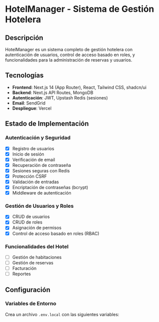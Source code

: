# HotelManager - Sistema de Gestión Hotelera

## Descripción
HotelManager es un sistema completo de gestión hotelera con autenticación de usuarios, control de acceso basado en roles, y funcionalidades para la administración de reservas y usuarios.

## Tecnologías
- **Frontend**: Next.js 14 (App Router), React, Tailwind CSS, shadcn/ui
- **Backend**: Next.js API Routes, MongoDB
- **Autenticación**: JWT, Upstash Redis (sesiones)
- **Email**: SendGrid
- **Despliegue**: Vercel

## Estado de Implementación

### Autenticación y Seguridad
- [x] Registro de usuarios
- [x] Inicio de sesión
- [x] Verificación de email
- [x] Recuperación de contraseña
- [x] Sesiones seguras con Redis
- [x] Protección CSRF
- [x] Validación de entradas
- [x] Encriptación de contraseñas (bcrypt)
- [x] Middleware de autenticación

### Gestión de Usuarios y Roles
- [x] CRUD de usuarios
- [x] CRUD de roles
- [x] Asignación de permisos
- [x] Control de acceso basado en roles (RBAC)

### Funcionalidades del Hotel
- [ ] Gestión de habitaciones
- [ ] Gestión de reservas
- [ ] Facturación
- [ ] Reportes

## Configuración

### Variables de Entorno
Crea un archivo `.env.local` con las siguientes variables:

